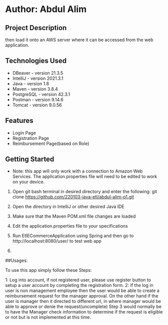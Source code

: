 # 
# Author: Abdul Alim

## Project Description

 then load it onto an AWS server where it can be accessed from the web application.

## Technologies Used

* DBeaver - version 21.3.5
* IntelliJ - version 2021.3.1
* Java - version 1.8
* Maven - version 3.8.4
* PostgreSQL - version 42.3.1
* Postman - version 9.14.6
* Tomcat - version 9.0.56

## Features

* Login Page
* Registration Page
* Reimbursement Page(based on Role)


## Getting Started
* Note: this app will only work with a connection to Amazon Web Services. The application.properties file will need to be edited to work on your device.

1. Open git bash terminal in desired directory and enter the following: 
    git clone https://github.com/220103-java-etl/abdul-alim-p1.git

2. Open the directory in IntelliJ or other desired Java IDE

3. Make sure that the Maven POM.xml file changes are loaded

4. Edit the application.properties file to your specifications

5. Run EtlECommerceApplication using Spring and then go to http://localhost:8080/user/ to test web app
6. 

##Usages:

 To use this app simply follow these Steps: 

  1: Log into account, if not registered user, please use register button to setup a user account by completing the registration form.
  2: If the log in user is non management employee then the user would be able to create a reimbursement request for the manager approval.
  On the other hand if the user is manager then it directed to different url, in where manager would be able to approve or denie the request(uncomplete)
  Step 3 would normally be to have the Manager check information to determine if the request is eligible or not but is not implemented at this time.


